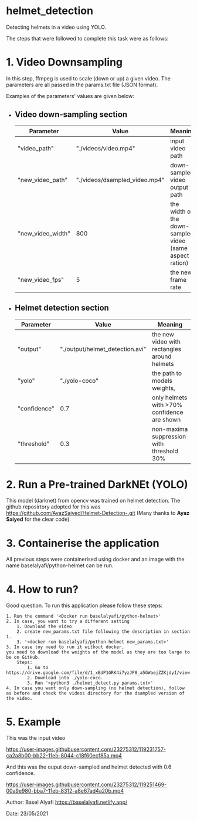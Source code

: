 # helmet_detection
Detecting helmets in a video using YOLO.

The steps that were followed to complete this task were as follows:

# 1. Video Downsampling
In this step, ffmpeg is used to scale (down or up) a given video. The parameters are all passed in the params.txt file (JSON format).

Examples of the parameters' values are given below:
 * ## Video down-sampling section
   Parameter|Value|Meaning
   ---------|-----|-------
    "video_path"| "./videos/video.mp4"|input video path
    "new_video_path"| "./videos/dsampled_video.mp4"|down-sampled video output path
    "new_video_width"| 800 | the width of the down-sampled video (same aspect ration)
    "new_video_fps"| 5 | the new frame rate
     
* ## Helmet detection section
  Parameter|Value|Meaning
  ---------|-----|-------
  "output"| "./output/helmet_detection.avi"| the new video with rectangles around helmets
  "yolo"| "./yolo-coco" | the path to models weights,
  "confidence"| 0.7 | only helmets with >70% confidence are shown 
  "threshold"| 0.3 | non-maxima suppression with threshold 30%
  
# 2. Run a Pre-trained DarkNEt (YOLO)
This model (darknet) from opencv was trained on helmet detection. The github reposirtory adopted for this was https://github.com/AyazSaiyed/Helmet-Detection-.git (Many thanks to **Ayaz Saiyed** for the clear code).

# 3. Containerise the application
All previous steps were containerised using docker and an image with the name baselalyafi/python-helmet can be run.

# 4. How to run?
Good question. To run this application please follow these steps:

    1. Run the command '<Docker run baselalyafi/python-helmet>'
    2. In case, you want to try a different setting
        1. Download the video
        2. create new_params.txt file following the description in section 1.
        3. '<docker run baselalyafi/python-helmet new_params.txt>'
    3. In case toy need to run it without docker, 
    you need to download the weights of the model as they are too large to be on GitHub.
        Steps:
            1. Go to https://drive.google.com/file/d/1_xBdP1GRK4i7yzJP8_a5GWaejZZKjdyI/view.
            2. Download into ./yolo-coco.
            3. Run '<python3 ./helmet_detect.py params.txt>'
    4. In case you want only down-sampling (no helmet detection), follow as before and check the videos directory for the dsampled version of the video.
        
# 5. Example
This was the input video

https://user-images.githubusercontent.com/23275312/119231757-ca2a8b00-bb22-11eb-8044-c18f60ecf85a.mp4


And this was the ouput down-sampled and helmet detected with 0.6 confidence.

https://user-images.githubusercontent.com/23275312/119251469-00a9e980-bba7-11eb-8312-a8e67ad4a20b.mp4

Author: Basel Alyafi
https://baselalyafi.netlify.app/

Date: 23/05/2021
